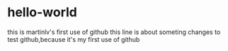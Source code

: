 # hello-world
this is martinlv's first use of github
this line is about someting changes to test github,because it's my first use of github
